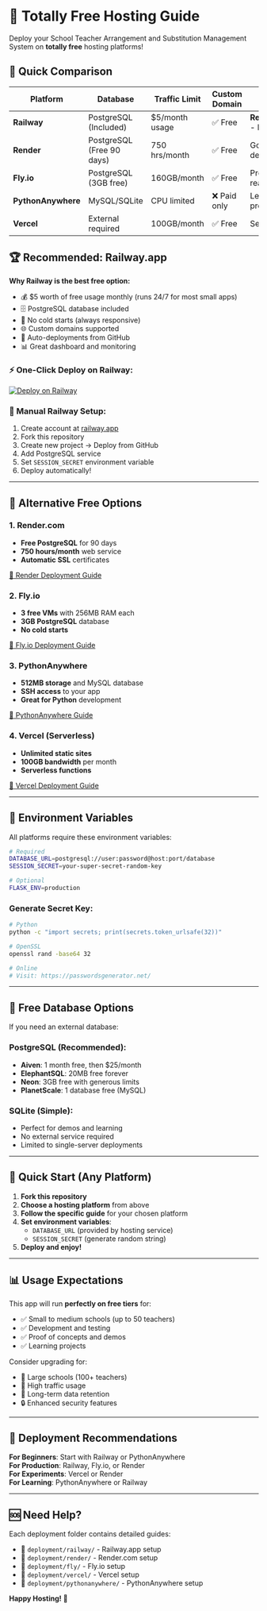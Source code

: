 # 🚀 Totally Free Hosting Guide

Deploy your School Teacher Arrangement and Substitution Management System on **totally free** hosting platforms!

## 🌟 Quick Comparison

| Platform | Database | Traffic Limit | Custom Domain | Best For |
|----------|----------|---------------|---------------|----------|
| **Railway** | PostgreSQL (Included) | $5/month usage | ✅ Free | **Recommended** - Best overall |
| **Render** | PostgreSQL (Free 90 days) | 750 hrs/month | ✅ Free | Good for demos |
| **Fly.io** | PostgreSQL (3GB free) | 160GB/month | ✅ Free | Production ready |
| **PythonAnywhere** | MySQL/SQLite | CPU limited | ❌ Paid only | Learning projects |
| **Vercel** | External required | 100GB/month | ✅ Free | Serverless/API |

## 🏆 Recommended: Railway.app

**Why Railway is the best free option:**
- 💰 $5 worth of free usage monthly (runs 24/7 for most small apps)
- 🗄️ PostgreSQL database included
- 🚀 No cold starts (always responsive) 
- 🌐 Custom domains supported
- 🔄 Auto-deployments from GitHub
- 📊 Great dashboard and monitoring

### ⚡ One-Click Deploy on Railway:
[![Deploy on Railway](https://railway.app/button.svg)](https://railway.app/template/E_u0Z8)

### 📝 Manual Railway Setup:
1. Create account at [railway.app](https://railway.app)
2. Fork this repository
3. Create new project → Deploy from GitHub
4. Add PostgreSQL service
5. Set `SESSION_SECRET` environment variable
6. Deploy automatically!

---

## 🌟 Alternative Free Options

### 1. Render.com
- **Free PostgreSQL** for 90 days
- **750 hours/month** web service
- **Automatic SSL** certificates

[📖 Render Deployment Guide](deployment/render/README.md)

### 2. Fly.io  
- **3 free VMs** with 256MB RAM each
- **3GB PostgreSQL** database
- **No cold starts**

[📖 Fly.io Deployment Guide](deployment/fly/README.md)

### 3. PythonAnywhere
- **512MB storage** and MySQL database
- **SSH access** to your app
- **Great for Python** development

[📖 PythonAnywhere Guide](deployment/pythonanywhere/README.md)

### 4. Vercel (Serverless)
- **Unlimited static sites**
- **100GB bandwidth** per month  
- **Serverless functions**

[📖 Vercel Deployment Guide](deployment/vercel/README.md)

---

## 🔧 Environment Variables

All platforms require these environment variables:

```bash
# Required
DATABASE_URL=postgresql://user:password@host:port/database
SESSION_SECRET=your-super-secret-random-key

# Optional
FLASK_ENV=production
```

### Generate Secret Key:
```bash
# Python
python -c "import secrets; print(secrets.token_urlsafe(32))"

# OpenSSL  
openssl rand -base64 32

# Online
# Visit: https://passwordsgenerator.net/
```

---

## 💾 Free Database Options

If you need an external database:

### PostgreSQL (Recommended):
- **Aiven**: 1 month free, then $25/month
- **ElephantSQL**: 20MB free forever
- **Neon**: 3GB free with generous limits
- **PlanetScale**: 1 database free (MySQL)

### SQLite (Simple):
- Perfect for demos and learning
- No external service required
- Limited to single-server deployments

---

## 🚀 Quick Start (Any Platform)

1. **Fork this repository**
2. **Choose a hosting platform** from above
3. **Follow the specific guide** for your chosen platform
4. **Set environment variables**:
   - `DATABASE_URL` (provided by hosting service)
   - `SESSION_SECRET` (generate random string)
5. **Deploy and enjoy!**

---

## 📊 Usage Expectations

This app will run **perfectly on free tiers** for:
- ✅ Small to medium schools (up to 50 teachers)
- ✅ Development and testing
- ✅ Proof of concepts and demos
- ✅ Learning projects

Consider upgrading for:
- 🏢 Large schools (100+ teachers)
- 🚀 High traffic usage
- 💾 Long-term data retention
- 🔒 Enhanced security features

---

## 🎯 Deployment Recommendations

**For Beginners**: Start with Railway or PythonAnywhere  
**For Production**: Railway, Fly.io, or Render  
**For Experiments**: Vercel or Render  
**For Learning**: PythonAnywhere or Railway

---

## 🆘 Need Help?

Each deployment folder contains detailed guides:
- 📁 `deployment/railway/` - Railway.app setup
- 📁 `deployment/render/` - Render.com setup  
- 📁 `deployment/fly/` - Fly.io setup
- 📁 `deployment/vercel/` - Vercel setup
- 📁 `deployment/pythonanywhere/` - PythonAnywhere setup

**Happy Hosting! 🎉**